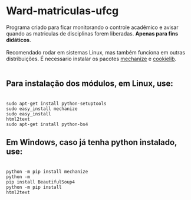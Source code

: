 # Ward-matriculas-ufcg

Programa criado para ficar monitorando o controle acadêmico e avisar quando as matriculas de disciplinas forem liberadas. <b>Apenas para fins didáticos</b>.<br><br>Recomendado rodar em sistemas Linux, mas também funciona em outras distribuições.
É necessario instalar os pacotes <a href="https://pypi.python.org/pypi/mechanize/" target="_blank">mechanize</a> e <a href="https://docs.python.org/2.7/library/cookielib.html" target="_blank">cookielib</a>.<br><br>

## Para instalação dos módulos, em Linux, use:
<br><code>sudo apt-get install python-setuptools</code>
<br><code>sudo easy_install mechanize</code>
<br><code>sudo easy_install html2text</code>
<br><code>sudo apt-get install python-bs4</code>

## Em Windows, caso já tenha python instalado, use:
<br><code>python -m pip install mechanize</code>
<br><code>python -m pip install BeautifulSoup4</code>
<br><code>python -m pip install html2text</code>

